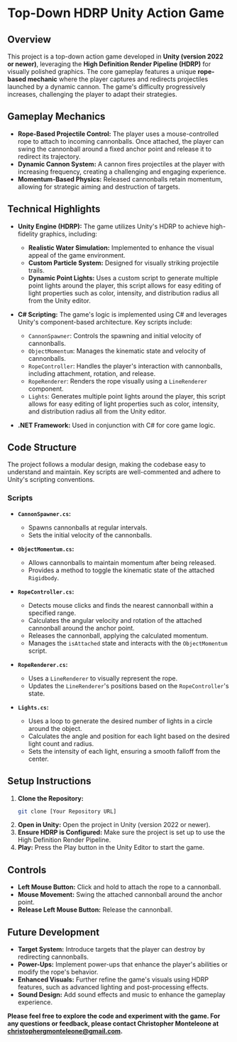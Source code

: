 # Top-Down HDRP Unity Action Game

## Overview

This project is a top-down action game developed in **Unity (version 2022 or newer)**, leveraging the **High Definition Render Pipeline (HDRP)** for visually polished graphics. The core gameplay features a unique **rope-based mechanic** where the player captures and redirects projectiles launched by a dynamic cannon. The game's difficulty progressively increases, challenging the player to adapt their strategies.

## Gameplay Mechanics

*   **Rope-Based Projectile Control:** The player uses a mouse-controlled rope to attach to incoming cannonballs. Once attached, the player can swing the cannonball around a fixed anchor point and release it to redirect its trajectory.
*   **Dynamic Cannon System:** A cannon fires projectiles at the player with increasing frequency, creating a challenging and engaging experience.
*   **Momentum-Based Physics:**  Released cannonballs retain momentum, allowing for strategic aiming and destruction of targets.

## Technical Highlights

*   **Unity Engine (HDRP):** The game utilizes Unity's HDRP to achieve high-fidelity graphics, including:
    *   **Realistic Water Simulation:** Implemented to enhance the visual appeal of the game environment.
    *   **Custom Particle System:** Designed for visually striking projectile trails.
    *   **Dynamic Point Lights:** Uses a custom script to generate multiple point lights around the player, this script allows for easy editing of light properties such as color, intensity, and distribution radius all from the Unity editor.

*   **C# Scripting:** The game's logic is implemented using C# and leverages Unity's component-based architecture. Key scripts include:
    *   `CannonSpawner`: Controls the spawning and initial velocity of cannonballs.
    *   `ObjectMomentum`: Manages the kinematic state and velocity of cannonballs.
    *   `RopeController`: Handles the player's interaction with cannonballs, including attachment, rotation, and release.
    *   `RopeRenderer`: Renders the rope visually using a `LineRenderer` component.
    *   `Lights`: Generates multiple point lights around the player, this script allows for easy editing of light properties such as color, intensity, and distribution radius all from the Unity editor.

*   **.NET Framework:** Used in conjunction with C# for core game logic.

## Code Structure

The project follows a modular design, making the codebase easy to understand and maintain. Key scripts are well-commented and adhere to Unity's scripting conventions.

### Scripts

*   **`CannonSpawner.cs`:**
    *   Spawns cannonballs at regular intervals.
    *   Sets the initial velocity of the cannonballs.

*   **`ObjectMomentum.cs`:**
    *   Allows cannonballs to maintain momentum after being released.
    *   Provides a method to toggle the kinematic state of the attached `Rigidbody`.

*   **`RopeController.cs`:**
    *   Detects mouse clicks and finds the nearest cannonball within a specified range.
    *   Calculates the angular velocity and rotation of the attached cannonball around the anchor point.
    *   Releases the cannonball, applying the calculated momentum.
    *   Manages the `isAttached` state and interacts with the `ObjectMomentum` script.

*   **`RopeRenderer.cs`:**
    *   Uses a `LineRenderer` to visually represent the rope.
    *   Updates the `LineRenderer`'s positions based on the `RopeController`'s state.

*   **`Lights.cs`:**
    *   Uses a loop to generate the desired number of lights in a circle around the object.
    *   Calculates the angle and position for each light based on the desired light count and radius.
    *   Sets the intensity of each light, ensuring a smooth falloff from the center.

## Setup Instructions

1. **Clone the Repository:**
    ```bash
    git clone [Your Repository URL]
    ```
2. **Open in Unity:** Open the project in Unity (version 2022 or newer).
3. **Ensure HDRP is Configured:** Make sure the project is set up to use the High Definition Render Pipeline.
4. **Play:** Press the Play button in the Unity Editor to start the game.

## Controls

*   **Left Mouse Button:** Click and hold to attach the rope to a cannonball.
*   **Mouse Movement:** Swing the attached cannonball around the anchor point.
*   **Release Left Mouse Button:** Release the cannonball.

## Future Development

*   **Target System:** Introduce targets that the player can destroy by redirecting cannonballs.
*   **Power-Ups:** Implement power-ups that enhance the player's abilities or modify the rope's behavior.
*   **Enhanced Visuals:** Further refine the game's visuals using HDRP features, such as advanced lighting and post-processing effects.
*   **Sound Design:** Add sound effects and music to enhance the gameplay experience.

**Please feel free to explore the code and experiment with the game. For any questions or feedback, please contact Christopher Monteleone at christophergmonteleone@gmail.com.**
